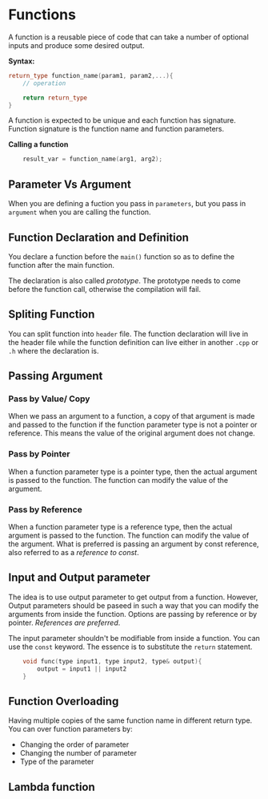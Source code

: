 # Functions

A function is a reusable piece of code that can take a number of optional inputs and produce some desired output.

**Syntax:**
```c++
return_type function_name(param1, param2,...){
    // operation

    return return_type
}
```

A function is expected to be unique and each function has signature. Function signature is the function name and function parameters.

**Calling a function**
```c++
    result_var = function_name(arg1, arg2);
```

## Parameter Vs Argument

When you are defining a fuction you pass in `parameters`, but you pass in `argument` when you are calling the function.

## Function Declaration and Definition

You declare a function before the `main()` function so as to define the function after the main function.

The declaration is also called *prototype*. The prototype needs to come before the function call, otherwise the compilation will fail.

## Spliting Function

You can split function into `header` file. The function declaration will live in the header file while the function definition can live either in another `.cpp` or `.h` where the declaration is.

## Passing Argument

### Pass by Value/ Copy
When we pass an argument to a function, a copy of that argument is made and passed to the function if the function parameter type is not a pointer or reference. This means the value of the original argument does not change.

### Pass by Pointer
When a function parameter type is a pointer type, then the actual argument is passed to the function. The function can modify the value of the argument.

### Pass by Reference
When a function parameter type is a reference type, then the actual argument is passed to the function. The function can modify the value of the argument.
What is preferred is passing an argument by const reference, also referred to as a *reference to const*.

## Input and Output parameter
The idea is to use output parameter to get output from a function. However, Output parameters should be paseed in such a way that you can modify the arguments from inside the function. Options are passing by reference or by pointer. *References are preferred*.

The input parameter shouldn't be modifiable from inside a function. You can use the `const` keyword. The essence is to substitute the `return` statement.

```c++
    void func(type input1, type input2, type& output){
        output = input1 || input2
    }
```

## Function Overloading 

Having multiple copies of the same function name in different return type. You can over function parameters by:
* Changing the order of parameter
* Changing the number of parameter
* Type of the parameter

## Lambda function